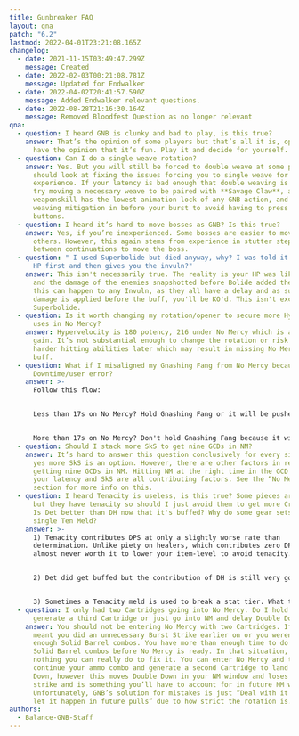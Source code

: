 ```yaml
---
title: Gunbreaker FAQ
layout: qna
patch: "6.2"
lastmod: 2022-04-01T23:21:08.165Z
changelog:
  - date: 2021-11-15T03:49:47.299Z
    message: Created
  - date: 2022-02-03T00:21:08.781Z
    message: Updated for Endwalker
  - date: 2022-04-02T20:41:57.590Z
    message: Added Endwalker relevant questions.
  - date: 2022-08-28T21:16:30.164Z
    message: Removed Bloodfest Question as no longer relevant
qna:
  - question: I heard GNB is clunky and bad to play, is this true?
    answer: That’s the opinion of some players but that’s all it is, opinion. Others
      have the opinion that it’s fun. Play it and decide for yourself.
  - question: Can I do a single weave rotation?
    answer: Yes. But you will still be forced to double weave at some point so you
      should look at fixing the issues forcing you to single weave for a better
      experience. If your latency is bad enough that double weaving is an issue,
      try moving a necessary weave to be paired with **Savage Claw**, as this
      weaponskill has the lowest animation lock of any GNB action, and plan
      weaving mitigation in before your burst to avoid having to press too many
      buttons.
  - question: I heard it’s hard to move bosses as GNB? Is this true?
    answer: Yes, if you’re inexperienced. Some bosses are easier to move than
      others. However, this again stems from experience in stutter stepping
      between continuations to move the boss.
  - question: " I used Superbolide but died anyway, why? I was told it puts you to 1
      HP first and then gives you the invuln?"
    answer: This isn't necessarily true. The reality is your HP was likely very low
      and the damage of the enemies snapshotted before Bolide added the buff,
      this can happen to any Invuln, as they all have a delay and as such, if
      damage is applied before the buff, you'll be KO'd. This isn't exclusive to
      Superbolide.
  - question: Is it worth changing my rotation/opener to secure more Hypervelocity
      uses in No Mercy?
    answer: Hypervelocity is 180 potency, 216 under No Mercy which is a 36 potency
      gain. It’s not substantial enough to change the rotation or risk moving
      harder hitting abilities later which may result in missing No Mercy’s
      buff.
  - question: What if I misaligned my Gnashing Fang from No Mercy because of
      Downtime/user error?
    answer: >-
      Follow this flow:


      Less than 17s on No Mercy? Hold Gnashing Fang or it will be pushed out of No Mercy.


      More than 17s on No Mercy? Don't hold Gnashing Fang because it will come up during the latter half of No Mercy.
  - question: Should I stack more SkS to get nine GCDs in NM?
    answer: It’s hard to answer this question conclusively for every situation, but
      yes more SkS is an option. However, there are other factors in regards to
      getting nine GCDs in NM. Hitting NM at the right time in the GCD clock,
      your latency and SkS are all contributing factors. See the “No Mercy”
      section for more info on this.
  - question: I heard Tenacity is useless, is this true? Some pieces are higher IL
      but they have tenacity so should I just avoid them to get more Crit/Det?
      Is Det better than DH now that it's buffed? Why do some gear sets have a
      single Ten Meld?
    answer: >-
      1) Tenacity contributes DPS at only a slightly worse rate than
      determination. Unlike piety on healers, which contributes zero DPS, it is
      almost never worth it to lower your item-level to avoid tenacity.


      2) Det did get buffed but the contribution of DH is still very good for GNB due to us not getting it naturally in our gear. Det is an option, but DH is still a strong stat for us despite the Det buff.


      3) Sometimes a Tenacity meld is used to break a stat tier. What this means simply is that when you have enough of a stat you go up a tier which means your baseline damage goes up. Tenacity breaking a tier through a single meld can offer a bigger DPS gain than say a DH or Det meld in that spot. This doesn’t happen often but it is something you will notice from time to time.
  - question: I only had two Cartridges going into No Mercy. Do I hold NM and
      generate a third Cartridge or just go into NM and delay Double Down?
    answer: You should not be entering No Mercy with two Cartridges. If you did, it
      meant you did an unnecessary Burst Strike earlier on or you weren’t doing
      enough Solid Barrel combos. You have more than enough time to do three
      Solid Barrel combos before No Mercy is ready. In that situation, there’s
      nothing you can really do to fix it. You can enter No Mercy and then
      continue your ammo combo and generate a second Cartridge to land Double
      Down, however this moves Double Down in your NM window and loses a burst
      strike and is something you’ll have to account for in future NM windows.
      Unfortunately, GNB’s solution for mistakes is just “Deal with it and don’t
      let it happen in future pulls” due to how strict the rotation is.
authors:
  - Balance-GNB-Staff
---
```

